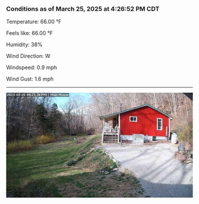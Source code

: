 ### Conditions as of March 25, 2025 at 4:26:52 PM CDT 

Temperature: 66.00 &deg;F

Feels like: 66.00 &deg;F

Humidity: 38%

Wind Direction: W

Windspeed: 0.9 mph

Wind Gust: 1.6 mph

---

<img src="./images/latest.jpeg"/>

